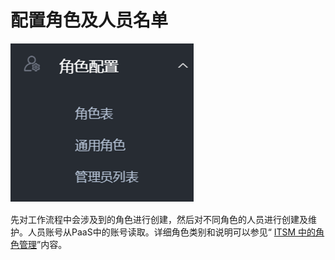 # 配置角色及人员名单

![-w2020](../assets/40.gif)

先对工作流程中会涉及到的角色进行创建，然后对不同角色的人员进行创建及维护。人员账号从PaaS中的账号读取。详细角色类别和说明可以参见“ [ITSM 中的角色管理](../产品功能/auth_role.md#ITSM中的角色管理)”内容。
